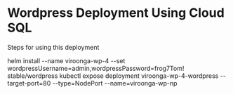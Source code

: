 # Wordpress Deployment Using Cloud SQL

Steps for using this deployment

helm install --name viroonga-wp-4 --set wordpressUsername=admin,wordpressPassword=frog7Tom! stable/wordpress
kubectl expose deployment viroonga-wp-4-wordpress --target-port=80 --type=NodePort --name=viroonga-wp-np

